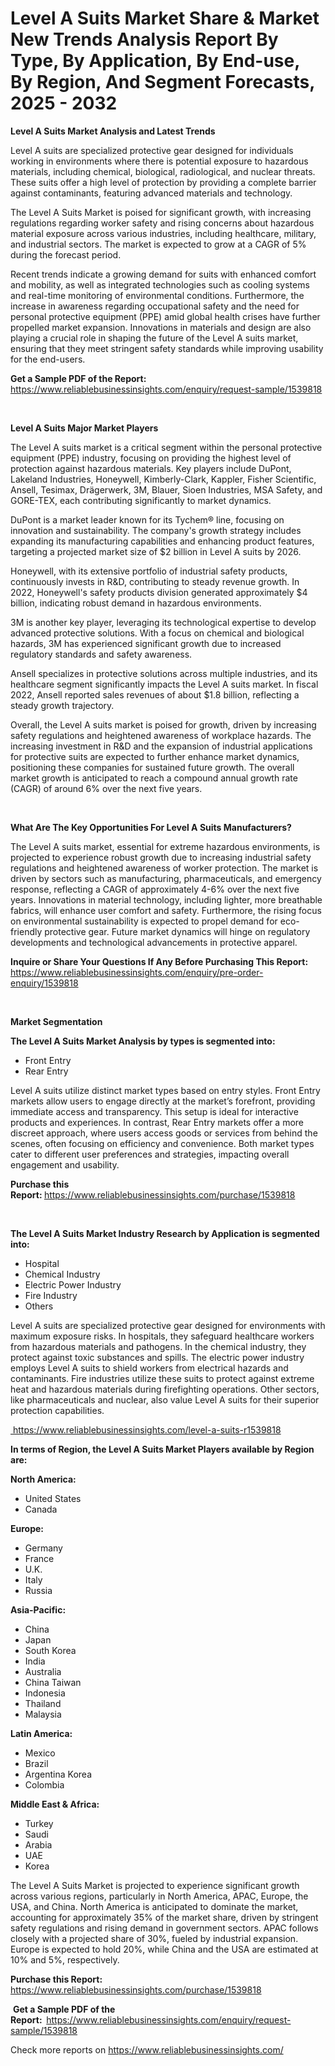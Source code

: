 <p><h1>Level A Suits Market Share & Market New Trends Analysis Report By Type, By Application, By End-use, By Region, And Segment Forecasts, 2025 - 2032</h1></p><p><strong>Level A Suits Market Analysis and Latest Trends</strong></p>
<p><p>Level A suits are specialized protective gear designed for individuals working in environments where there is potential exposure to hazardous materials, including chemical, biological, radiological, and nuclear threats. These suits offer a high level of protection by providing a complete barrier against contaminants, featuring advanced materials and technology.</p><p>The Level A Suits Market is poised for significant growth, with increasing regulations regarding worker safety and rising concerns about hazardous material exposure across various industries, including healthcare, military, and industrial sectors. The market is expected to grow at a CAGR of 5% during the forecast period. </p><p>Recent trends indicate a growing demand for suits with enhanced comfort and mobility, as well as integrated technologies such as cooling systems and real-time monitoring of environmental conditions. Furthermore, the increase in awareness regarding occupational safety and the need for personal protective equipment (PPE) amid global health crises have further propelled market expansion. Innovations in materials and design are also playing a crucial role in shaping the future of the Level A suits market, ensuring that they meet stringent safety standards while improving usability for the end-users.</p></p>
<p><strong>Get a Sample PDF of the Report:&nbsp;</strong> <a href="https://www.reliablebusinessinsights.com/enquiry/request-sample/1539818?utm_campaign=3020&utm_medium=2&utm_source=Github&utm_content=ia&utm_term=04032025&utm_id=level-a-suits">https://www.reliablebusinessinsights.com/enquiry/request-sample/1539818</a></p>
<p>&nbsp;</p>
<p><strong>Level A Suits Major Market Players</strong></p>
<p><p>The Level A suits market is a critical segment within the personal protective equipment (PPE) industry, focusing on providing the highest level of protection against hazardous materials. Key players include DuPont, Lakeland Industries, Honeywell, Kimberly-Clark, Kappler, Fisher Scientific, Ansell, Tesimax, Drägerwerk, 3M, Blauer, Sioen Industries, MSA Safety, and GORE-TEX, each contributing significantly to market dynamics.</p><p>DuPont is a market leader known for its Tychem® line, focusing on innovation and sustainability. The company's growth strategy includes expanding its manufacturing capabilities and enhancing product features, targeting a projected market size of $2 billion in Level A suits by 2026.</p><p>Honeywell, with its extensive portfolio of industrial safety products, continuously invests in R&D, contributing to steady revenue growth. In 2022, Honeywell's safety products division generated approximately $4 billion, indicating robust demand in hazardous environments.</p><p>3M is another key player, leveraging its technological expertise to develop advanced protective solutions. With a focus on chemical and biological hazards, 3M has experienced significant growth due to increased regulatory standards and safety awareness.</p><p>Ansell specializes in protective solutions across multiple industries, and its healthcare segment significantly impacts the Level A suits market. In fiscal 2022, Ansell reported sales revenues of about $1.8 billion, reflecting a steady growth trajectory.</p><p>Overall, the Level A suits market is poised for growth, driven by increasing safety regulations and heightened awareness of workplace hazards. The increasing investment in R&D and the expansion of industrial applications for protective suits are expected to further enhance market dynamics, positioning these companies for sustained future growth. The overall market growth is anticipated to reach a compound annual growth rate (CAGR) of around 6% over the next five years.</p></p>
<p>&nbsp;</p>
<p><strong>What Are The Key Opportunities For Level A Suits Manufacturers?</strong></p>
<p><p>The Level A suits market, essential for extreme hazardous environments, is projected to experience robust growth due to increasing industrial safety regulations and heightened awareness of worker protection. The market is driven by sectors such as manufacturing, pharmaceuticals, and emergency response, reflecting a CAGR of approximately 4-6% over the next five years. Innovations in material technology, including lighter, more breathable fabrics, will enhance user comfort and safety. Furthermore, the rising focus on environmental sustainability is expected to propel demand for eco-friendly protective gear. Future market dynamics will hinge on regulatory developments and technological advancements in protective apparel.</p></p>
<p><strong>Inquire or Share Your Questions If Any Before Purchasing This Report:</strong> <a href="https://www.reliablebusinessinsights.com/enquiry/pre-order-enquiry/1539818?utm_campaign=3020&utm_medium=2&utm_source=Github&utm_content=ia&utm_term=04032025&utm_id=level-a-suits">https://www.reliablebusinessinsights.com/enquiry/pre-order-enquiry/1539818</a></p>
<p>&nbsp;</p>
<p><strong>Market Segmentation</strong></p>
<p><strong>The Level A Suits Market Analysis by types is segmented into:</strong></p>
<p><ul><li>Front Entry</li><li>Rear Entry</li></ul></p>
<p><p>Level A suits utilize distinct market types based on entry styles. Front Entry markets allow users to engage directly at the market’s forefront, providing immediate access and transparency. This setup is ideal for interactive products and experiences. In contrast, Rear Entry markets offer a more discreet approach, where users access goods or services from behind the scenes, often focusing on efficiency and convenience. Both market types cater to different user preferences and strategies, impacting overall engagement and usability.</p></p>
<p><strong>Purchase this Report:&nbsp;</strong><a href="https://www.reliablebusinessinsights.com/purchase/1539818?utm_campaign=3020&utm_medium=2&utm_source=Github&utm_content=ia&utm_term=04032025&utm_id=level-a-suits">https://www.reliablebusinessinsights.com/purchase/1539818</a></p>
<p>&nbsp;</p>
<p><strong>The Level A Suits Market Industry Research by Application is segmented into:</strong></p>
<p><ul><li>Hospital</li><li>Chemical Industry</li><li>Electric Power Industry</li><li>Fire Industry</li><li>Others</li></ul></p>
<p><p>Level A suits are specialized protective gear designed for environments with maximum exposure risks. In hospitals, they safeguard healthcare workers from hazardous materials and pathogens. In the chemical industry, they protect against toxic substances and spills. The electric power industry employs Level A suits to shield workers from electrical hazards and contaminants. Fire industries utilize these suits to protect against extreme heat and hazardous materials during firefighting operations. Other sectors, like pharmaceuticals and nuclear, also value Level A suits for their superior protection capabilities.</p></p>
<p><a href="https://www.reliablebusinessinsights.com/level-a-suits-r1539818?utm_campaign=3020&utm_medium=2&utm_source=Github&utm_content=ia&utm_term=04032025&utm_id=level-a-suits">&nbsp;https://www.reliablebusinessinsights.com/level-a-suits-r1539818</a></p>
<p><strong>In terms of Region, the Level A Suits Market Players available by Region are:</strong></p>
<p>
    <p> <strong> North America: </strong>
        <ul>
            <li>United States</li>
            <li>Canada</li>
        </ul>
        </p> 
    <p> <strong> Europe: </strong>
        <ul>
            <li>Germany</li>
            <li>France</li>
            <li>U.K.</li>
            <li>Italy</li>
            <li>Russia</li>
        </ul>
        </p> 
    <p> <strong> Asia-Pacific: </strong>
        <ul>
            <li>China</li>
            <li>Japan</li>
            <li>South Korea</li>
            <li>India</li>
            <li>Australia</li>
            <li>China Taiwan</li>
            <li>Indonesia</li>
            <li>Thailand</li>
            <li>Malaysia</li>
        </ul>
        </p> 
    <p> <strong> Latin America: </strong>
        <ul>
            <li>Mexico</li>
            <li>Brazil</li>
            <li>Argentina Korea</li>
            <li>Colombia</li>
        </ul>
        </p> 
    <p> <strong> Middle East & Africa: </strong>
        <ul>
            <li>Turkey</li>
            <li>Saudi</li>
            <li>Arabia</li>
            <li>UAE</li>
            <li>Korea</li>
        </ul>
    </p>
    </p>
<p><p>The Level A Suits Market is projected to experience significant growth across various regions, particularly in North America, APAC, Europe, the USA, and China. North America is anticipated to dominate the market, accounting for approximately 35% of the market share, driven by stringent safety regulations and rising demand in government sectors. APAC follows closely with a projected share of 30%, fueled by industrial expansion. Europe is expected to hold 20%, while China and the USA are estimated at 10% and 5%, respectively.</p></p>
<p><strong>Purchase this Report: </strong><a href="https://www.reliablebusinessinsights.com/purchase/1539818?utm_campaign=3020&utm_medium=2&utm_source=Github&utm_content=ia&utm_term=04032025&utm_id=level-a-suits">https://www.reliablebusinessinsights.com/purchase/1539818</a></p>
<p>&nbsp;<strong>Get a Sample PDF of the Report:&nbsp;&nbsp;</strong><a href="https://www.reliablebusinessinsights.com/enquiry/request-sample/1539818?utm_campaign=3020&utm_medium=2&utm_source=Github&utm_content=ia&utm_term=04032025&utm_id=level-a-suits">https://www.reliablebusinessinsights.com/enquiry/request-sample/1539818</a></p>
<p><strong></strong></p>
<p>Check more reports on <a href="https://www.reliablebusinessinsights.com/?utm_campaign=3020&utm_medium=2&utm_source=Github&utm_content=ia&utm_term=04032025&utm_id=level-a-suits">https://www.reliablebusinessinsights.com/</a></p>